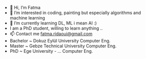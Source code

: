 

- 👋 Hi, I’m Fatma
- 👀 I’m interested in coding, painting but especially algorithms and machine learning
- 🌱 I’m currently learning DL, ML i mean AI :)
- I am a PhD student, willing to learn anything .. 
- 📫 Contact me fatma.ridaoui@gmail.com
- Bachelor ~ Dokuz Eylül University Computer Eng.
- Master ~ Gebze Technical University Computer Eng.
- PhD ~ Ege University - ... Computer Eng.

<!---
rmham93/rmham93 is a ✨ special ✨ repository because its `README.md` (this file) appears on your GitHub profile.
You can click the Preview link to take a look at your changes.
--->
